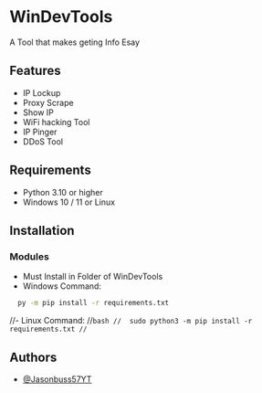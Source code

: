 
# WinDevTools

A Tool that makes geting Info Esay 


## Features

- IP Lockup
- Proxy Scrape
- Show IP
- WiFi hacking Tool
- IP Pinger
- DDoS Tool


## Requirements

- Python 3.10 or higher
- Windows 10 / 11 or Linux
## Installation

### Modules

- Must Install in Folder of WinDevTools
- Windows Command:
```bash
  py -m pip install -r requirements.txt
```
//- Linux Command: 
//```bash
//  sudo python3 -m pip install -r requirements.txt
//```
    
## Authors

- [@Jasonbuss57YT](https://www.github.com/Jasonbuss57YT)

